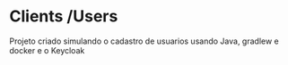 # Clients /Users
Projeto criado simulando o cadastro de usuarios usando Java, gradlew e docker e o Keycloak
